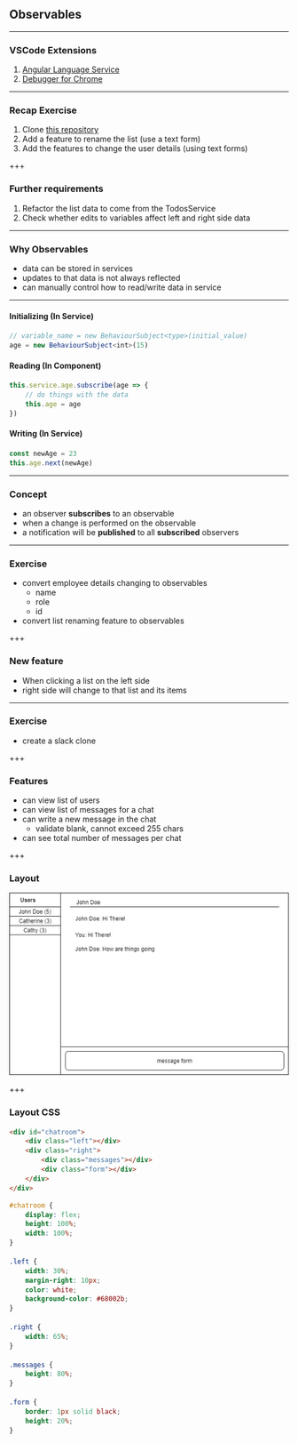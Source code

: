 ## Observables

---

### VSCode Extensions

1. [Angular Language Service](https://marketplace.visualstudio.com/items?itemName=Angular.ng-template)
2. [Debugger for Chrome](https://marketplace.visualstudio.com/items?itemName=msjsdiag.debugger-for-chrome)

---

### Recap Exercise

1. Clone [this repository](https://github.com/mingxiangchan/dell-observables)
2. Add a feature to rename the list (use a text form)
3. Add the features to change the user details (using text forms)

+++

### Further requirements

1. Refactor the list data to come from the <span class="text-gold">TodosService</span>
2. Check whether edits to variables affect left and right side data

---

### Why Observables

- data can be stored in services
- updates to that data is not always reflected
- can manually control how to read/write data in service

---

#### Initializing (In Service)

```ts
// variable_name = new BehaviourSubject<type>(initial_value)
age = new BehaviourSubject<int>(15)
```

#### Reading (In Component)

```ts
this.service.age.subscribe(age => {
    // do things with the data
    this.age = age
})
```

#### Writing (In Service)

```ts
const newAge = 23
this.age.next(newAge)
```

---

### Concept

- an observer <b>subscribes</b> to an observable
- when a change is performed on the observable
- a notification will be <b>published</b> to all <b>subscribed</b> observers

---

### Exercise

- convert employee details changing to observables
    - name
    - role
    - id
- convert list renaming feature to observables

+++
### New feature

- When clicking a list on the left side
- right side will change to that list and its items

---

### Exercise

- create a slack clone

+++

### Features

- can view list of users
- can view list of messages for a chat
- can write a new message in the chat
    - validate blank, cannot exceed 255 chars
- can see total number of messages per chat

+++

### Layout

![chatroom](./chatroom.jpg)

+++

### Layout CSS

```html
<div id="chatroom">
    <div class="left"></div>
    <div class="right">
        <div class="messages"></div>
        <div class="form"></div>
    </div>
</div>
```

```css
#chatroom {
    display: flex;
    height: 100%;
    width: 100%;
}

.left {
    width: 30%;
    margin-right: 10px;
    color: white;
    background-color: #68002b;
}

.right {
    width: 65%;
}

.messages {
    height: 80%;
}

.form {
    border: 1px solid black;
    height: 20%;
}
```
